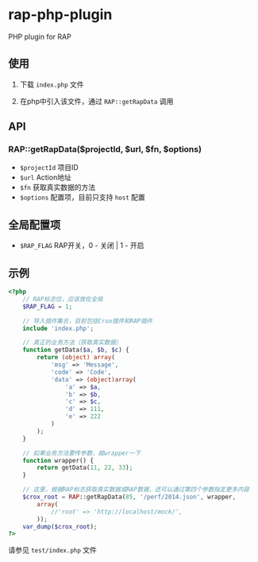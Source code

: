 rap-php-plugin
==============

PHP plugin for RAP

## 使用

1. 下载 `index.php` 文件

2. 在php中引入该文件，通过 `RAP::getRapData` 调用

## API 

### RAP::getRapData($projectId, $url, $fn, $options)

- `$projectId` 项目ID
- `$url` Action地址
- `$fn` 获取真实数据的方法
- `$options` 配置项，目前只支持 `host` 配置

## 全局配置项

- `$RAP_FLAG` RAP开关，0 - 关闭 | 1 - 开启

## 示例

```php
<?php 
    // RAP标志位，应该放在全局
    $RAP_FLAG = 1;

    // 导入插件集合，目前包括Crox插件和RAP插件
    include 'index.php';

    // 真正的业务方法（获取真实数据）
    function getData($a, $b, $c) {
        return (object) array(
            'msg' => 'Message', 
            'code' => 'Code', 
            'data' => (object)array(
                'a' => $a, 
                'b' => $b,
                'c' => $c,
                'd' => 111,
                'e' => 222
            )
        );
    }

    // 如果业务方法要传参数，就wrapper一下
    function wrapper() {
        return getData(11, 22, 33);
    }

    // 这里，根据RAP标志获取真实数据或RAP数据，还可以通过第四个参数指定更多内容
    $crox_root = RAP::getRapData(85, '/perf/2014.json', wrapper, 
        array(
            //'root' => 'http://localhost/mock/', 
        ));
    var_dump($crox_root);
?>
```
请参见 `test/index.php` 文件

